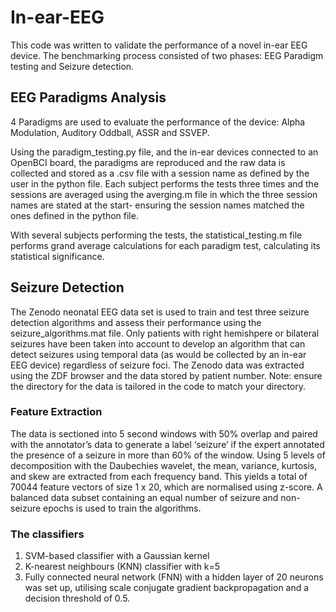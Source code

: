 # In-ear-EEG
This code was written to validate the performance of a novel in-ear EEG device. The benchmarking process consisted of two phases: EEG Paradigm testing and Seizure detection.

## EEG Paradigms Analysis
4 Paradigms are used to evaluate the performance of the device: Alpha Modulation, Auditory Oddball, ASSR and SSVEP.  
  
Using the paradigm_testing.py file, and the in-ear devices connected to an OpenBCI board, the paradigms are reproduced and the raw data is collected and stored as a .csv file with a session name as defined by the user in the python file. Each subject performs the tests three times and the sessions are averaged using the averging.m file in which the three session names are stated at the start- ensuring the session names matched the ones defined in the python file.   
  
With several subjects performing the tests, the statistical_testing.m file performs grand average calculations for each paradigm test, calculating its statistical significance.

## Seizure Detection
The Zenodo neonatal EEG data set is used to train and test three seizure detection algorithms and assess their performance using the seizure_algorithms.mat file. Only patients with right hemishpere or bilateral seizures have been taken into account to develop an algorithm that can detect seizures using temporal data (as would be collected by an in-ear EEG device) regardless of seizure foci. The Zenodo data was extracted using the ZDF browser and the data stored by patient number. Note: ensure the directory for the data is tailored in the code to match your directory.  
### Feature Extraction
The data is sectioned into 5 second windows with 50% overlap and paired with the annotator’s data to generate a label ‘seizure’ if the expert annotated the presence of a seizure in more than 60% of the window. Using 5 levels of decomposition with the Daubechies wavelet, the mean, variance, kurtosis, and skew are extracted from each frequency band. This yields a total of 70044 feature vectors of size 1 x 20, which are normalised using z-score. A balanced data subset containing an equal number of seizure and non-seizure epochs is used to train the algorithms.
### The classifiers
1) SVM-based classifier with a Gaussian kernel
2) K-nearest neighbours (KNN) classifier with k=5
3) Fully connected neural network (FNN) with a hidden layer of 20 neurons was set up, utilising scale conjugate gradient 
backpropagation and a decision threshold of 0.5.


